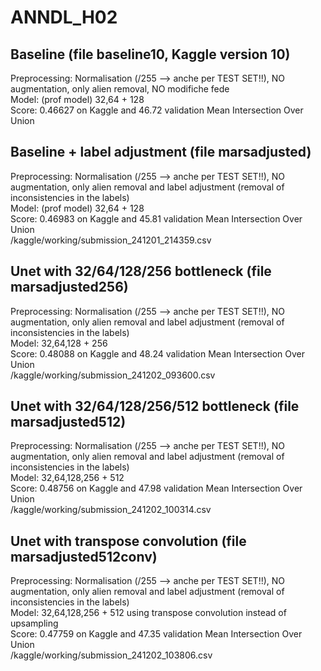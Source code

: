 # ANNDL_H02

## Baseline (file baseline10, Kaggle version 10)
Preprocessing: Normalisation (/255 --> anche per TEST SET!!), NO augmentation, only alien removal, NO modifiche fede \
Model: (prof model) 32,64 + 128 \
Score: 0.46627 on Kaggle and 46.72 validation Mean Intersection Over Union

## Baseline + label adjustment (file marsadjusted)
Preprocessing: Normalisation (/255 --> anche per TEST SET!!), NO augmentation, only alien removal and label adjustment (removal of inconsistencies in the labels) \
Model: (prof model) 32,64 + 128 \
Score: 0.46983 on Kaggle and 45.81 validation Mean Intersection Over Union \
/kaggle/working/submission_241201_214359.csv

## Unet with 32/64/128/256 bottleneck (file marsadjusted256)
Preprocessing: Normalisation (/255 --> anche per TEST SET!!), NO augmentation, only alien removal and label adjustment (removal of inconsistencies in the labels) \
Model: 32,64,128 + 256 \
Score: 0.48088 on Kaggle and 48.24 validation Mean Intersection Over Union \
/kaggle/working/submission_241202_093600.csv

## Unet with 32/64/128/256/512 bottleneck (file marsadjusted512)
Preprocessing: Normalisation (/255 --> anche per TEST SET!!), NO augmentation, only alien removal and label adjustment (removal of inconsistencies in the labels) \
Model: 32,64,128,256 + 512 \
Score: 0.48756 on Kaggle and 47.98 validation Mean Intersection Over Union \
/kaggle/working/submission_241202_100314.csv

## Unet with transpose convolution (file marsadjusted512conv)
Preprocessing: Normalisation (/255 --> anche per TEST SET!!), NO augmentation, only alien removal and label adjustment (removal of inconsistencies in the labels) \
Model: 32,64,128,256 + 512 using transpose convolution instead of upsampling\
Score: 0.47759 on Kaggle and 47.35 validation Mean Intersection Over Union \
/kaggle/working/submission_241202_103806.csv
